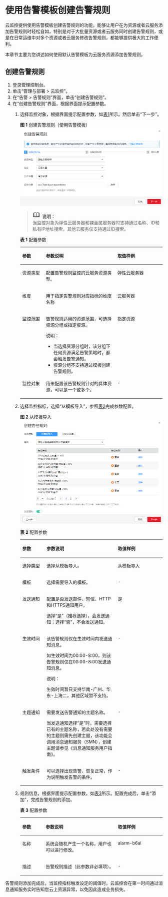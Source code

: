 # 使用告警模板创建告警规则<a name="ZH-CN_TOPIC_0084572213"></a>

云监控提供使用告警模板创建告警规则的功能，能够让用户在为资源或者云服务添加告警规则时轻松自如，特别是对于大批量资源或者云服务同时创建告警规则，或是在日常运维中对多个资源或者云服务修改告警规则，都能够提供极大的工作便利。

本章节主要为您讲述如何使用默认告警模板为云服务资源添加告警规则。

## 创建告警规则<a name="section62658995171654"></a>

1.  登录管理控制台。
2.  单击“管理与部署 \> 云监控”。
3.  在“告警 \> 告警规则”界面，单击“创建告警规则”。
4.  在“创建告警规则”界面，根据界面提示配置参数。
    1.  选择监控对象，根据界面提示配置参数，如[表1](#table2902443185911)所示。然后单击“下一步”。

        **图 1**  创建告警规则（使用告警模板）<a name="fig8624449115518"></a>  
        ![](figures/创建告警规则（使用告警模板）.png "创建告警规则（使用告警模板）")

        >![](public_sys-resources/icon-note.gif) **说明：**   
        >当监控对象为弹性云服务器和裸金属服务器时支持通过名称、ID和私有IP地址搜索，其他云服务仅支持通过ID搜索。  

        **表 1**  配置参数

        <a name="table2902443185911"></a>
        <table><thead align="left"><tr id="row59044436596"><th class="cellrowborder" valign="top" width="16.6%" id="mcps1.2.4.1.1"><p id="p990410439599"><a name="p990410439599"></a><a name="p990410439599"></a>参数</p>
        </th>
        <th class="cellrowborder" valign="top" width="50.07%" id="mcps1.2.4.1.2"><p id="p290534320597"><a name="p290534320597"></a><a name="p290534320597"></a>参数说明</p>
        </th>
        <th class="cellrowborder" valign="top" width="33.33%" id="mcps1.2.4.1.3"><p id="p49063438594"><a name="p49063438594"></a><a name="p49063438594"></a>取值样例</p>
        </th>
        </tr>
        </thead>
        <tbody><tr id="row139086431592"><td class="cellrowborder" valign="top" width="16.6%" headers="mcps1.2.4.1.1 "><p id="p15908204318599"><a name="p15908204318599"></a><a name="p15908204318599"></a>资源类型</p>
        </td>
        <td class="cellrowborder" valign="top" width="50.07%" headers="mcps1.2.4.1.2 "><p id="p1790884310590"><a name="p1790884310590"></a><a name="p1790884310590"></a>配置告警规则监控的云服务资源类型。</p>
        </td>
        <td class="cellrowborder" valign="top" width="33.33%" headers="mcps1.2.4.1.3 "><p id="p60018217201913"><a name="p60018217201913"></a><a name="p60018217201913"></a>弹性云服务器</p>
        </td>
        </tr>
        <tr id="row491164325912"><td class="cellrowborder" valign="top" width="16.6%" headers="mcps1.2.4.1.1 "><p id="p2912243175913"><a name="p2912243175913"></a><a name="p2912243175913"></a>维度</p>
        </td>
        <td class="cellrowborder" valign="top" width="50.07%" headers="mcps1.2.4.1.2 "><p id="p9912343125912"><a name="p9912343125912"></a><a name="p9912343125912"></a>用于指定告警规则对应指标的维度名称</p>
        </td>
        <td class="cellrowborder" valign="top" width="33.33%" headers="mcps1.2.4.1.3 "><p id="p4656172615266"><a name="p4656172615266"></a><a name="p4656172615266"></a>云服务器</p>
        </td>
        </tr>
        <tr id="row1025034911317"><td class="cellrowborder" valign="top" width="16.6%" headers="mcps1.2.4.1.1 "><p id="p0250134963117"><a name="p0250134963117"></a><a name="p0250134963117"></a>监控范围</p>
        </td>
        <td class="cellrowborder" valign="top" width="50.07%" headers="mcps1.2.4.1.2 "><p id="p32501849173111"><a name="p32501849173111"></a><a name="p32501849173111"></a>告警规则适用的资源范围，可选择资源分组或指定资源。</p>
        <div class="note" id="note1635393193413"><a name="note1635393193413"></a><a name="note1635393193413"></a><span class="notetitle"> 说明： </span><div class="notebody"><a name="ul64399549269"></a><a name="ul64399549269"></a><ul id="ul64399549269"><li>当选择资源分组时，该分组下任何资源满足告警策略时，都会触发告警通知。</li><li>资源分组不支持通过模板创建告警规则。</li></ul>
        </div></div>
        </td>
        <td class="cellrowborder" valign="top" width="33.33%" headers="mcps1.2.4.1.3 "><p id="p172501749153113"><a name="p172501749153113"></a><a name="p172501749153113"></a>指定资源</p>
        </td>
        </tr>
        <tr id="row2912164313591"><td class="cellrowborder" valign="top" width="16.6%" headers="mcps1.2.4.1.1 "><p id="p18701139155613"><a name="p18701139155613"></a><a name="p18701139155613"></a>监控对象</p>
        </td>
        <td class="cellrowborder" valign="top" width="50.07%" headers="mcps1.2.4.1.2 "><p id="p14913124312596"><a name="p14913124312596"></a><a name="p14913124312596"></a>用来配置该告警规则针对的具体资源，可以是一个或多个。</p>
        </td>
        <td class="cellrowborder" valign="top" width="33.33%" headers="mcps1.2.4.1.3 "><p id="p209134437599"><a name="p209134437599"></a><a name="p209134437599"></a>-</p>
        </td>
        </tr>
        </tbody>
        </table>

    2.  选择监控指标，选择“从模板导入”，参照[表2](#table17310615145610)完成参数配置。

        **图 2**  从模板导入<a name="fig671717449566"></a>  
        ![](figures/从模板导入.png "从模板导入")

        **表 2**  配置参数

        <a name="table17310615145610"></a>
        <table><thead align="left"><tr id="row1830881513561"><th class="cellrowborder" valign="top" width="17%" id="mcps1.2.4.1.1"><p id="p73081015165615"><a name="p73081015165615"></a><a name="p73081015165615"></a>参数</p>
        </th>
        <th class="cellrowborder" valign="top" width="50%" id="mcps1.2.4.1.2"><p id="p20308171535615"><a name="p20308171535615"></a><a name="p20308171535615"></a>参数说明</p>
        </th>
        <th class="cellrowborder" valign="top" width="33%" id="mcps1.2.4.1.3"><p id="p33080157568"><a name="p33080157568"></a><a name="p33080157568"></a>取值样例</p>
        </th>
        </tr>
        </thead>
        <tbody><tr id="row143081615195619"><td class="cellrowborder" valign="top" width="17%" headers="mcps1.2.4.1.1 "><p id="p830815150569"><a name="p830815150569"></a><a name="p830815150569"></a>选择类型</p>
        </td>
        <td class="cellrowborder" valign="top" width="50%" headers="mcps1.2.4.1.2 "><p id="p15308915105616"><a name="p15308915105616"></a><a name="p15308915105616"></a>选择从模板导入。</p>
        </td>
        <td class="cellrowborder" valign="top" width="33%" headers="mcps1.2.4.1.3 "><p id="p1930816153564"><a name="p1930816153564"></a><a name="p1930816153564"></a>从模板导入</p>
        </td>
        </tr>
        <tr id="row230841525618"><td class="cellrowborder" valign="top" width="17%" headers="mcps1.2.4.1.1 "><p id="p1830891516561"><a name="p1830891516561"></a><a name="p1830891516561"></a>模板</p>
        </td>
        <td class="cellrowborder" valign="top" width="50%" headers="mcps1.2.4.1.2 "><p id="p12308111535617"><a name="p12308111535617"></a><a name="p12308111535617"></a>选择需要导入的模板。</p>
        </td>
        <td class="cellrowborder" valign="top" width="33%" headers="mcps1.2.4.1.3 "><p id="p63081715155613"><a name="p63081715155613"></a><a name="p63081715155613"></a>-</p>
        </td>
        </tr>
        <tr id="row19309615185617"><td class="cellrowborder" valign="top" width="17%" headers="mcps1.2.4.1.1 "><p id="p530981585610"><a name="p530981585610"></a><a name="p530981585610"></a>发送通知</p>
        </td>
        <td class="cellrowborder" valign="top" width="50%" headers="mcps1.2.4.1.2 "><p id="p14309415155617"><a name="p14309415155617"></a><a name="p14309415155617"></a>配置是否发送邮件、短信、HTTP和HTTPS通知用户。</p>
        <p id="p16759104274317"><a name="p16759104274317"></a><a name="p16759104274317"></a>选择“是”（推荐选择），会发送通知；选择“否”，不会发送通知。</p>
        </td>
        <td class="cellrowborder" valign="top" width="33%" headers="mcps1.2.4.1.3 "><p id="p230914152568"><a name="p230914152568"></a><a name="p230914152568"></a>是</p>
        </td>
        </tr>
        <tr id="row183911859182819"><td class="cellrowborder" valign="top" width="17%" headers="mcps1.2.4.1.1 "><p id="p165875094913"><a name="p165875094913"></a><a name="p165875094913"></a>生效时间</p>
        </td>
        <td class="cellrowborder" valign="top" width="50%" headers="mcps1.2.4.1.2 "><p id="p7658165024912"><a name="p7658165024912"></a><a name="p7658165024912"></a>该告警规则仅在生效时间内发送通知消息。</p>
        <p id="p52121744532"><a name="p52121744532"></a><a name="p52121744532"></a>如生效时间为00:00-8:00，则该告警规则仅在00:00-8:00发送通知消息。</p>
        <div class="note" id="note12151144012503"><a name="note12151144012503"></a><a name="note12151144012503"></a><span class="notetitle"> 说明： </span><div class="notebody"><p id="p14151204019503"><a name="p14151204019503"></a><a name="p14151204019503"></a>生效时间暂只支持华南-广州、华东-上海二，其他区域暂不支持。</p>
        </div></div>
        </td>
        <td class="cellrowborder" valign="top" width="33%" headers="mcps1.2.4.1.3 "><p id="p96581505499"><a name="p96581505499"></a><a name="p96581505499"></a>-</p>
        </td>
        </tr>
        <tr id="row831016155567"><td class="cellrowborder" valign="top" width="17%" headers="mcps1.2.4.1.1 "><p id="p12310121585614"><a name="p12310121585614"></a><a name="p12310121585614"></a>主题通知</p>
        </td>
        <td class="cellrowborder" valign="top" width="50%" headers="mcps1.2.4.1.2 "><p id="p23101815125618"><a name="p23101815125618"></a><a name="p23101815125618"></a>需要发送告警通知的主题名称。</p>
        <p id="p163101115105615"><a name="p163101115105615"></a><a name="p163101115105615"></a>当发送通知选择“是”时，需要选择已有的主题名称，若此处没有需要的主题则需先创建主题，该功能会调用消息通知服务（SMN），创建主题请参见《消息通知服务用户指南》。</p>
        </td>
        <td class="cellrowborder" valign="top" width="33%" headers="mcps1.2.4.1.3 "><p id="p131012159561"><a name="p131012159561"></a><a name="p131012159561"></a>-</p>
        </td>
        </tr>
        <tr id="row531041519563"><td class="cellrowborder" valign="top" width="17%" headers="mcps1.2.4.1.1 "><p id="p1231014155561"><a name="p1231014155561"></a><a name="p1231014155561"></a>触发条件</p>
        </td>
        <td class="cellrowborder" valign="top" width="50%" headers="mcps1.2.4.1.2 "><p id="p1531071512564"><a name="p1531071512564"></a><a name="p1531071512564"></a>可以选择出现告警、恢复正常，作为说明触发告警的条件。</p>
        </td>
        <td class="cellrowborder" valign="top" width="33%" headers="mcps1.2.4.1.3 "><p id="p3310101595613"><a name="p3310101595613"></a><a name="p3310101595613"></a>-</p>
        </td>
        </tr>
        </tbody>
        </table>

    3.  规则信息，根据界面提示配置参数，如[表3](#table10391431667)所示。配置完成后，单击“添加”，完成告警规则的添加。

        **表 3**  配置参数

        <a name="table10391431667"></a>
        <table><thead align="left"><tr id="row133921438611"><th class="cellrowborder" valign="top" width="16.42%" id="mcps1.2.4.1.1"><p id="p0393231567"><a name="p0393231567"></a><a name="p0393231567"></a>参数</p>
        </th>
        <th class="cellrowborder" valign="top" width="50.62%" id="mcps1.2.4.1.2"><p id="p1393631469"><a name="p1393631469"></a><a name="p1393631469"></a>参数说明</p>
        </th>
        <th class="cellrowborder" valign="top" width="32.96%" id="mcps1.2.4.1.3"><p id="p1839353567"><a name="p1839353567"></a><a name="p1839353567"></a>取值样例</p>
        </th>
        </tr>
        </thead>
        <tbody><tr id="row3396331612"><td class="cellrowborder" valign="top" width="16.42%" headers="mcps1.2.4.1.1 "><p id="p63961231563"><a name="p63961231563"></a><a name="p63961231563"></a>名称</p>
        </td>
        <td class="cellrowborder" valign="top" width="50.62%" headers="mcps1.2.4.1.2 "><p id="p839633762"><a name="p839633762"></a><a name="p839633762"></a>系统会随机产生一个名称，用户也可以进行修改。</p>
        </td>
        <td class="cellrowborder" valign="top" width="32.96%" headers="mcps1.2.4.1.3 "><p id="p133967310614"><a name="p133967310614"></a><a name="p133967310614"></a>alarm-b6al</p>
        </td>
        </tr>
        <tr id="row1739693467"><td class="cellrowborder" valign="top" width="16.42%" headers="mcps1.2.4.1.1 "><p id="p6396938611"><a name="p6396938611"></a><a name="p6396938611"></a>描述</p>
        </td>
        <td class="cellrowborder" valign="top" width="50.62%" headers="mcps1.2.4.1.2 "><p id="p1739653463"><a name="p1739653463"></a><a name="p1739653463"></a>告警规则描述（此参数非必填项）。</p>
        </td>
        <td class="cellrowborder" valign="top" width="32.96%" headers="mcps1.2.4.1.3 "><p id="p13979316618"><a name="p13979316618"></a><a name="p13979316618"></a>-</p>
        </td>
        </tr>
        </tbody>
        </table>



告警规则添加完成后，当监控指标触发设定的阈值时，云监控会在第一时间通过消息通知服务实时告知您云上资源异常，以免因此造成业务损失。

